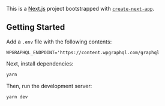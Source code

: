 This is a [Next.js](https://nextjs.org/) project bootstrapped with [`create-next-app`](https://github.com/vercel/next.js/tree/canary/packages/create-next-app).

## Getting Started

Add a `.env` file with the following contents:

```
WPGRAPHQL_ENDPOINT='https://content.wpgraphql.com/graphql
```

Next, install dependencies:

```bash
yarn
```

Then, run the development server:

```bash
yarn dev
```
